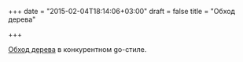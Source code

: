 +++
date = "2015-02-04T18:14:06+03:00"
draft = false
title = "Обход дерева"

+++

<p><a href="http://blog.tcardenas.me/walking-trees-through-go-concurrency/">Обход дерева</a> в конкурентном go-стиле.</p>

